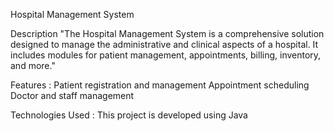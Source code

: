 Hospital Management System

Description
"The Hospital Management System is a comprehensive solution designed to manage the administrative and clinical aspects of a hospital. It includes modules for patient management, appointments, billing, inventory, and more."

Features : 
Patient registration and management
Appointment scheduling
Doctor and staff management

Technologies Used :
This project is developed using Java


